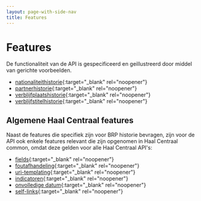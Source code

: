 ```yaml
---
layout: page-with-side-nav
title: Features
---
```

# Features
De functionaliteit van de API is gespecificeerd en geillustreerd door middel van gerichte voorbeelden.

- [nationaliteithistorie](https://github.com/VNG-Realisatie/Haal-Centraal-BRP-historie-bevragen/blob/master/features/nationaliteithistorie.feature){:target="_blank" rel="noopener"}
- [partnerhistorie](https://github.com/VNG-Realisatie/Haal-Centraal-BRP-historie-bevragen/blob/master/features/partnerhistorie.feature){:target="_blank" rel="noopener"}
- [verblijfplaatshistorie](https://github.com/VNG-Realisatie/Haal-Centraal-BRP-historie-bevragen/blob/master/features/verblijfplaatshistorie.feature){:target="_blank" rel="noopener"}
- [verblijfstitelhistorie](https://github.com/VNG-Realisatie/Haal-Centraal-BRP-historie-bevragen/blob/master/features/verblijfstitelhistorie.feature){:target="_blank" rel="noopener"}

## Algemene Haal Centraal features
Naast de features die specifiek zijn voor BRP historie bevragen, zijn voor de API ook enkele features relevant die zijn opgenomen in Haal Centraal common, omdat deze gelden voor alle Haal Centraal API's:
- [fields](https://github.com/VNG-Realisatie/Haal-Centraal-common/blob/master/features/fields.feature){:target="_blank" rel="noopener"}
- [foutafhandeling](https://github.com/VNG-Realisatie/Haal-Centraal-common/blob/master/features/foutafhandeling.feature){:target="_blank" rel="noopener"}
- [uri-templating](https://github.com/VNG-Realisatie/Haal-Centraal-common/blob/master/features/uri-templating.feature){:target="_blank" rel="noopener"}
- [indicatoren](https://github.com/VNG-Realisatie/Haal-Centraal-common/blob/master/features/indicatoren.feature){:target="_blank" rel="noopener"}
- [onvolledige datum](https://github.com/VNG-Realisatie/Haal-Centraal-common/blob/master/features/onvolledige_datum.feature){:target="_blank" rel="noopener"}
- [self-links](https://github.com/VNG-Realisatie/Haal-Centraal-common/blob/master/features/self-links.feature){:target="_blank" rel="noopener"}
